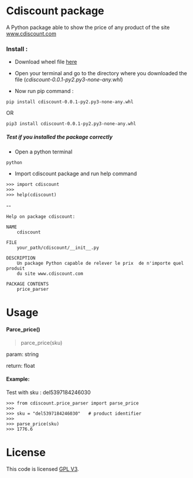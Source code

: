 Cdiscount package 
===================
A Python package able to show the price of any product
of the site www.cdiscount.com

### Install  :

   * Download wheel file [here]("https://github.com/AnthonyH-ecv/cdiscount/raw/master/dist/cdiscount-0.0.1-py2.py3-none-any.whl")
   
   * Open your terminal and go to the directory where you downloaded the file (*cdiscount-0.0.1-py2.py3-none-any.whl*)
   
   * Now run pip command :
   
    pip install cdiscount-0.0.1-py2.py3-none-any.whl

   OR
   
    pip3 install cdiscount-0.0.1-py2.py3-none-any.whl
   
   ##### Test if you installed the package correctly
   * Open a python terminal
    
    python
   
   * Import cdiscount package and run help command
        
    >>> import cdiscount
    >>>
    >>> help(cdiscount)
  
--

    Help on package cdiscount:
    
    NAME
        cdiscount
    
    FILE
        your_path/cdiscount/__init__.py
    
    DESCRIPTION
        Un package Python capable de relever le prix  de n'importe quel produit
        du site www.cdiscount.com
    
    PACKAGE CONTENTS
        price_parser

    

# Usage
   
   #### Parce_price() 
   
   > parce_price(sku)
   
   param: string
  
   return: float
   
   #### Example:
   
   Test with sku : del5397184246030

    >>> from cdiscount.price_parser import parse_price
    >>>
    >>> sku = "del5397184246030"   # product identifier
    >>>
    >>> parse_price(sku)
    >>> 1776.6

# License
This code is licensed [GPL V3]("https://en.wikipedia.org/wiki/GNU_General_Public_License").
